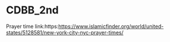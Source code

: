 # CDBB_2nd
Prayer time link:https:https://www.islamicfinder.org/world/united-states/5128581/new-york-city-nyc-prayer-times/
